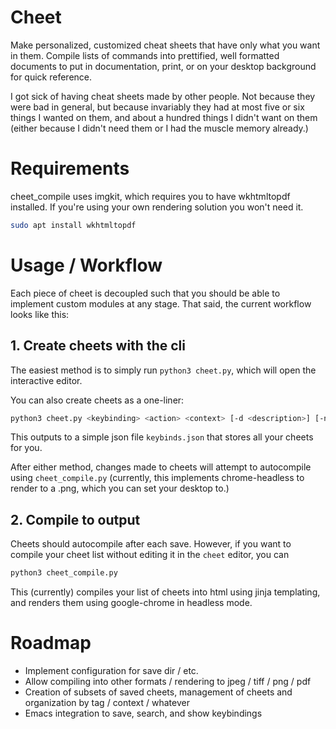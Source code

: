# Cheet

Make personalized, customized cheat sheets that have only what you want in them.  Compile lists of commands into prettified, well formatted documents to put in documentation, print, or on your desktop background for quick reference.

I got sick of having cheat sheets made by other people.  Not because they were bad in general, but because invariably they had at most five or six things I wanted on them, and about a hundred things I didn't want on them (either because I didn't need them or I had the muscle memory already.)

# Requirements

cheet_compile uses imgkit, which requires you to have wkhtmltopdf installed.  If you're using your own rendering solution you won't need it.

```sh
sudo apt install wkhtmltopdf
```

# Usage / Workflow

Each piece of cheet is decoupled such that you should be able to implement custom modules at any stage.  That said, the current workflow looks like this:

## 1. Create cheets with the cli

The easiest method is to simply run `python3 cheet.py`, which will open the interactive editor.

You can also create cheets as a one-liner:

```bash
python3 cheet.py <keybinding> <action> <context> [-d <description>] [-n <note>] [<tags> ...]
```

This outputs to a simple json file ```keybinds.json``` that stores all your cheets for you.

After either method, changes made to cheets will attempt to autocompile using `cheet_compile.py` (currently, this implements chrome-headless to render to a .png, which you can set your desktop to.)

## 2. Compile to output

Cheets should autocompile after each save.  However, if you want to compile your cheet list without editing it in the `cheet` editor, you can

```bash
python3 cheet_compile.py
```

This (currently) compiles your list of cheets into html using jinja templating, and renders them using google-chrome in headless mode.

# Roadmap

- Implement configuration for save dir / etc.
- Allow compiling into other formats / rendering to jpeg / tiff / png / pdf
- Creation of subsets of saved cheets, management of cheets and organization by tag / context / whatever
- Emacs integration to save, search, and show keybindings
